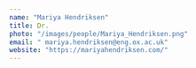 ```yaml
---
name: "Mariya Hendriksen"
title: Dr.
photo: "/images/people/Mariya_Hendriksen.png"
email: " mariya.hendriksen@eng.ox.ac.uk"
website: "https://mariyahendriksen.com/"
---
```

